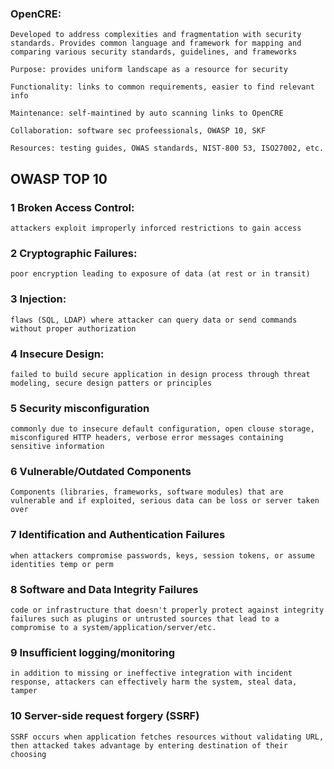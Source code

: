 ### OpenCRE:

    Developed to address complexities and fragmentation with security standards. Provides common language and framework for mapping and comparing various security standards, guidelines, and frameworks

    Purpose: provides uniform landscape as a resource for security

    Functionality: links to common requirements, easier to find relevant info

    Maintenance: self-maintined by auto scanning links to OpenCRE

    Collaboration: software sec profeessionals, OWASP 10, SKF

    Resources: testing guides, OWAS standards, NIST-800 53, ISO27002, etc.

## OWASP TOP 10

### 1 Broken Access Control:

    attackers exploit improperly inforced restrictions to gain access

### 2 Cryptographic Failures:

    poor encryption leading to exposure of data (at rest or in transit)

### 3 Injection:

    flaws (SQL, LDAP) where attacker can query data or send commands without proper authorization

### 4 Insecure Design:

    failed to build secure application in design process through threat modeling, secure design patters or principles

### 5 Security misconfiguration

    commonly due to insecure default configuration, open clouse storage, misconfigured HTTP headers, verbose error messages containing sensitive information

### 6 Vulnerable/Outdated Components

    Components (libraries, frameworks, software modules) that are vulnerable and if exploited, serious data can be loss or server taken over

### 7 Identification and Authentication Failures

    when attackers compromise passwords, keys, session tokens, or assume identities temp or perm

### 8 Software and Data Integrity Failures

    code or infrastructure that doesn't properly protect against integrity failures such as plugins or untrusted sources that lead to a compromise to a system/application/server/etc.

### 9 Insufficient logging/monitoring

    in addition to missing or ineffective integration with incident response, attackers can effectively harm the system, steal data, tamper

### 10 Server-side request forgery (SSRF)

    SSRF occurs when application fetches resources without validating URL, then attacked takes advantage by entering destination of their choosing
